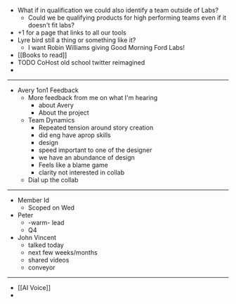 - What if in qualification we could also identify a team outside of Labs?
	- Could we be qualifying products for high performing teams even if it doesn't fit labs?
- +1 for a page that links to all our tools
- Lyre bird still a thing or something like it?
	- I want Robin Williams giving Good Morning Ford Labs!
- [[Books to read]]
- TODO CoHost old school twitter reimagined
-
- ---
- Avery 1on1 Feedback
	- More feedback from me on what I'm hearing
		- about Avery
		- About the project
	- Team Dynamics
		- Repeated tension around story creation
		- did eng have aprop skills
		- design
		- speed important to one of the designer
		- we have an abundance of design
		- Feels like a blame game
		- clarity not interested in collab
	- Dial up the collab
- ---
- Member Id
	- Scoped on Wed
- Peter
	- -warm- lead
	- Q4
- John Vincent
	- talked today
	- next few weeks/months
	- shared videos
	- conveyor
- ---
- [[AI Voice]]
-